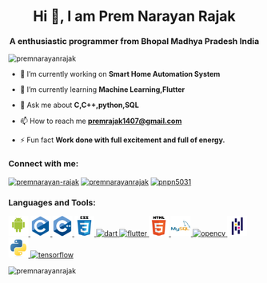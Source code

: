 <h1 align="center">Hi 👋, I am Prem Narayan Rajak</h1>
<h3 align="center">A enthusiastic programmer from Bhopal Madhya Pradesh India</h3>

<p align="left"> <img src="https://komarev.com/ghpvc/?username=premnarayanrajak&label=Profile%20views&color=0e75b6&style=flat" alt="premnarayanrajak" /> </p>

- 🔭 I’m currently working on **Smart Home Automation System**

- 🌱 I’m currently learning **Machine Learning,Flutter**

- 💬 Ask me about **C,C++,python,SQL**

- 📫 How to reach me **premrajak1407@gmail.com**

- ⚡ Fun fact **Work done with full excitement and full of energy.**

<h3 align="left">Connect with me:</h3>
<p align="left">
<a href="https://linkedin.com/in/premnarayan-rajak" target="blank"><img align="center" src="https://raw.githubusercontent.com/rahuldkjain/github-profile-readme-generator/master/src/images/icons/Social/linked-in-alt.svg" alt="premnarayan-rajak" height="30" width="40" /></a>
<a href="https://kaggle.com/premnarayanrajak" target="blank"><img align="center" src="https://raw.githubusercontent.com/rahuldkjain/github-profile-readme-generator/master/src/images/icons/Social/kaggle.svg" alt="premnarayanrajak" height="30" width="40" /></a>
<!-- <a href="https://www.codechef.com/users/premnarayan_14" target="blank"><img align="center" src="https://cdn.jsdelivr.net/npm/simple-icons@3.1.0/icons/codechef.svg" alt="premnarayan_14" height="30" width="40" /></a> -->
<!-- <a href="https://www.hackerrank.com/pnpn5031" target="blank"><img align="center" src="https://raw.githubusercontent.com/rahuldkjain/github-profile-readme-generator/master/src/images/icons/Social/hackerrank.svg" alt="pnpn5031" height="30" width="40" /></a> -->
<a href="https://auth.geeksforgeeks.org/user/pnpn5031" target="blank"><img align="center" src="https://raw.githubusercontent.com/rahuldkjain/github-profile-readme-generator/master/src/images/icons/Social/geeks-for-geeks.svg" alt="pnpn5031" height="30" width="40" /></a>
</p>

<h3 align="left">Languages and Tools:</h3>
<p align="left"> <a href="https://developer.android.com" target="_blank" rel="noreferrer"> <img src="https://raw.githubusercontent.com/devicons/devicon/master/icons/android/android-original-wordmark.svg" alt="android" width="40" height="40"/> </a> 
  <a href="https://www.cprogramming.com/" target="_blank" rel="noreferrer"> <img src="https://raw.githubusercontent.com/devicons/devicon/master/icons/c/c-original.svg" alt="c" width="40" height="40"/> </a>
<a href="https://www.w3schools.com/cpp/" target="_blank" rel="noreferrer"> <img src="https://raw.githubusercontent.com/devicons/devicon/master/icons/cplusplus/cplusplus-original.svg" alt="cplusplus" width="40" height="40"/> </a> <a href="https://www.w3schools.com/css/" target="_blank" rel="noreferrer"> <img src="https://raw.githubusercontent.com/devicons/devicon/master/icons/css3/css3-original-wordmark.svg" alt="css3" width="40" height="40"/> </a>
  <a href="https://dart.dev" target="_blank" rel="noreferrer"> <img src="https://www.vectorlogo.zone/logos/dartlang/dartlang-icon.svg" alt="dart" width="40" height="40"/> </a> 
  <a href="https://flutter.dev" target="_blank" rel="noreferrer"> <img src="https://www.vectorlogo.zone/logos/flutterio/flutterio-icon.svg" alt="flutter" width="40" height="40"/> </a>
  <a href="https://www.w3.org/html/" target="_blank" rel="noreferrer"> <img src="https://raw.githubusercontent.com/devicons/devicon/master/icons/html5/html5-original-wordmark.svg" alt="html5" width="40" height="40"/> </a>
  <a href="https://www.mysql.com/" target="_blank" rel="noreferrer"> <img src="https://raw.githubusercontent.com/devicons/devicon/master/icons/mysql/mysql-original-wordmark.svg" alt="mysql" width="40" height="40"/> </a>
  <a href="https://opencv.org/" target="_blank" rel="noreferrer"> <img src="https://www.vectorlogo.zone/logos/opencv/opencv-icon.svg" alt="opencv" width="40" height="40"/> </a> 
  <a href="https://pandas.pydata.org/" target="_blank" rel="noreferrer"> <img src="https://raw.githubusercontent.com/devicons/devicon/2ae2a900d2f041da66e950e4d48052658d850630/icons/pandas/pandas-original.svg" alt="pandas" width="40" height="40"/> </a>
  <a href="https://www.python.org" target="_blank" rel="noreferrer"> <img src="https://raw.githubusercontent.com/devicons/devicon/master/icons/python/python-original.svg" alt="python" width="40" height="40"/> 
</a>
  <a href="https://www.tensorflow.org" target="_blank" rel="noreferrer"> <img src="https://www.vectorlogo.zone/logos/tensorflow/tensorflow-icon.svg" alt="tensorflow" width="40" height="40"/> </a> </p>

<p><img align="center" src="https://github-readme-stats.vercel.app/api/top-langs?username=premnarayanrajak&show_icons=true&locale=en&layout=compact" alt="premnarayanrajak" /></p>
